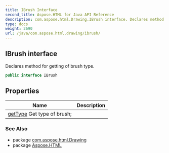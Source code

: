 ```yaml
---
title: IBrush Interface
second_title: Aspose.HTML for Java API Reference
description: com.aspose.html.Drawing.IBrush interface. Declares method for getting of brush type
type: docs
weight: 2690
url: /java/com.aspose.html.drawing/ibrush/
---
```

## IBrush interface

Declares method for getting of brush type.

```java
public interface IBrush
```

## Properties

| Name | Description |
| --- | --- |
| [getType](../../com.aspose.html.drawing/ibrush/type/) Get type of brush; |

### See Also

* package [com.aspose.html.Drawing](../../com.aspose.html.drawing/)
* package [Aspose.HTML](../../)
